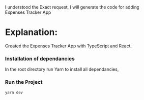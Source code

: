 I understood the Exact request,
I will generate the code for adding Expenses Tracker App

# Explanation:
Created the Expenses Tracker App with TypeScript and React.
### Installation of dependancies
In the root directory run Yarn to install all dependancies,
### Run the Project
`yarn dev`